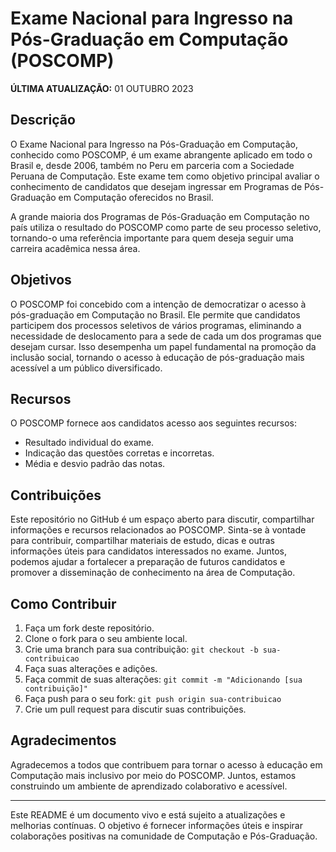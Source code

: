 # Exame Nacional para Ingresso na Pós-Graduação em Computação (POSCOMP)

**ÚLTIMA ATUALIZAÇÃO:** 01 OUTUBRO 2023

## Descrição

O Exame Nacional para Ingresso na Pós-Graduação em Computação, conhecido como POSCOMP, é um exame abrangente aplicado em todo o Brasil e, desde 2006, também no Peru em parceria com a Sociedade Peruana de Computação. Este exame tem como objetivo principal avaliar o conhecimento de candidatos que desejam ingressar em Programas de Pós-Graduação em Computação oferecidos no Brasil.

A grande maioria dos Programas de Pós-Graduação em Computação no país utiliza o resultado do POSCOMP como parte de seu processo seletivo, tornando-o uma referência importante para quem deseja seguir uma carreira acadêmica nessa área.

## Objetivos

O POSCOMP foi concebido com a intenção de democratizar o acesso à pós-graduação em Computação no Brasil. Ele permite que candidatos participem dos processos seletivos de vários programas, eliminando a necessidade de deslocamento para a sede de cada um dos programas que desejam cursar. Isso desempenha um papel fundamental na promoção da inclusão social, tornando o acesso à educação de pós-graduação mais acessível a um público diversificado.

## Recursos

O POSCOMP fornece aos candidatos acesso aos seguintes recursos:

- Resultado individual do exame.
- Indicação das questões corretas e incorretas.
- Média e desvio padrão das notas.

## Contribuições

Este repositório no GitHub é um espaço aberto para discutir, compartilhar informações e recursos relacionados ao POSCOMP. Sinta-se à vontade para contribuir, compartilhar materiais de estudo, dicas e outras informações úteis para candidatos interessados no exame. Juntos, podemos ajudar a fortalecer a preparação de futuros candidatos e promover a disseminação de conhecimento na área de Computação.

## Como Contribuir

1. Faça um fork deste repositório.
2. Clone o fork para o seu ambiente local.
3. Crie uma branch para sua contribuição: `git checkout -b sua-contribuicao`
4. Faça suas alterações e adições.
5. Faça commit de suas alterações: `git commit -m "Adicionando [sua contribuição]"`
6. Faça push para o seu fork: `git push origin sua-contribuicao`
7. Crie um pull request para discutir suas contribuições.

## Agradecimentos

Agradecemos a todos que contribuem para tornar o acesso à educação em Computação mais inclusivo por meio do POSCOMP. Juntos, estamos construindo um ambiente de aprendizado colaborativo e acessível.

---

Este README é um documento vivo e está sujeito a atualizações e melhorias contínuas. O objetivo é fornecer informações úteis e inspirar colaborações positivas na comunidade de Computação e Pós-Graduação.
